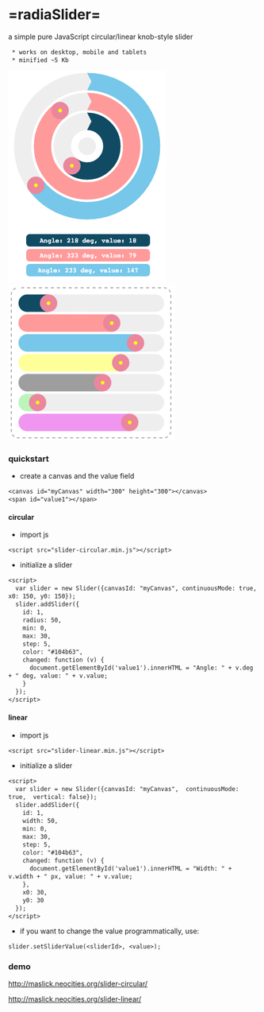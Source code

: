 # =radiaSlider=
a simple pure JavaScript circular/linear knob-style slider

```
 * works on desktop, mobile and tablets
 * minified ~5 Kb
```

![alt tag](screenshot.png?raw=true "radioSlider circular")
![alt tag](screenshot3.png?raw=true "radioSlider linear horizontal")


### quickstart
- create a canvas and the value field
```
<canvas id="myCanvas" width="300" height="300"></canvas>
<span id="value1"></span>
```
#### circular
- import js
```
<script src="slider-circular.min.js"></script>
```
 - initialize a slider
```
<script>
  var slider = new Slider({canvasId: "myCanvas", continuousMode: true, x0: 150, y0: 150});
  slider.addSlider({
    id: 1,
    radius: 50,
    min: 0,
    max: 30,
    step: 5,
    color: "#104b63",
    changed: function (v) {
      document.getElementById('value1').innerHTML = "Angle: " + v.deg + " deg, value: " + v.value;
    }
  });
</script>
```

#### linear
- import js
```
<script src="slider-linear.min.js"></script>
```
 - initialize a slider
```
<script>
  var slider = new Slider({canvasId: "myCanvas",  continuousMode: true,  vertical: false});
  slider.addSlider({
    id: 1,
    width: 50,
    min: 0,
    max: 30,
    step: 5,
    color: "#104b63",
    changed: function (v) {
      document.getElementById('value1').innerHTML = "Width: " + v.width + " px, value: " + v.value;
    },
    x0: 30,
    y0: 30
  });
</script>
```

- if you want to change the value programmatically, use:
```
slider.setSliderValue(<sliderId>, <value>);
```

### demo

http://maslick.neocities.org/slider-circular/

http://maslick.neocities.org/slider-linear/

